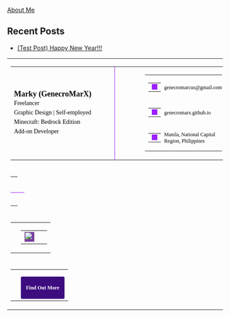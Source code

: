 [About Me](./about)

## Recent Posts

*   [(Test Post) Happy New Year!!!](https://genecromarx.github.io/happy-new-year)

<table cellpadding="0" cellspacing="0" class="sc-gPEVay eQYmiW" style="vertical-align: -webkit-baseline-middle; font-size: medium; font-family: Verdana;"><tbody><tr><td><table cellpadding="0" cellspacing="0" class="sc-gPEVay eQYmiW" style="vertical-align: -webkit-baseline-middle; font-size: medium; font-family: Verdana;"><tbody><tr><td style="vertical-align: middle;"><h3 color="#000000" class="sc-fBuWsC eeihxG" style="margin: 0px; font-size: 18px; color: rgb(0, 0, 0);"><span>Marky</span><span>&nbsp;</span><span>(GenecroMarX)</span></h3><p color="#000000" font-size="medium" class="sc-fMiknA bxZCMx" style="margin: 0px; color: rgb(0, 0, 0); font-size: 14px; line-height: 22px;"><span>Freelancer</span></p><p color="#000000" font-size="medium" class="sc-dVhcbM fghLuF" style="margin: 0px; font-weight: 500; color: rgb(0, 0, 0); font-size: 14px; line-height: 22px;"><span>Graphic Design</span><span>&nbsp;|&nbsp;</span><span>Self-employed</span></p><p color="#000000" font-size="medium" class="sc-eqIVtm kRufpp" style="color: rgb(0, 0, 0); margin: 0px; font-size: 14px; line-height: 22px;"><span>Minecraft: Bedrock Edition Add-on Developer</span></p></td><td width="30"><div style="width: 30px;"></div></td><td color="#9d1fff" direction="vertical" width="1" class="sc-jhAzac hmXDXQ" style="width: 1px; border-bottom: none; border-left: 1px solid rgb(157, 31, 255);"></td><td width="30"><div style="width: 30px;"></div></td><td style="vertical-align: middle;"><table cellpadding="0" cellspacing="0" class="sc-gPEVay eQYmiW" style="vertical-align: -webkit-baseline-middle; font-size: medium; font-family: Verdana;"><tbody><tr height="25" style="vertical-align: middle;"><td width="30" style="vertical-align: middle;"><table cellpadding="0" cellspacing="0" class="sc-gPEVay eQYmiW" style="vertical-align: -webkit-baseline-middle; font-size: medium; font-family: Verdana;"><tbody><tr><td style="vertical-align: bottom;"><span color="#9d1fff" width="11" class="sc-jlyJG bbyJzT" style="display: block; background-color: rgb(157, 31, 255);"><img src="https://cdn2.hubspot.net/hubfs/53/tools/email-signature-generator/icons/email-icon-2x.png" color="#9d1fff" width="13" class="sc-iRbamj blSEcj" style="display: block; background-color: rgb(157, 31, 255);"></span></td></tr></tbody></table></td><td style="padding: 0px;"><a href="mailto:genecromarcus@gmail.com" color="#000000" class="sc-gipzik iyhjGb" style="text-decoration: none; color: rgb(0, 0, 0); font-size: 12px;"><span>genecromarcus@gmail.com</span></a></td></tr><tr height="25" style="vertical-align: middle;"><td width="30" style="vertical-align: middle;"><table cellpadding="0" cellspacing="0" class="sc-gPEVay eQYmiW" style="vertical-align: -webkit-baseline-middle; font-size: medium; font-family: Verdana;"><tbody><tr><td style="vertical-align: bottom;"><span color="#9d1fff" width="11" class="sc-jlyJG bbyJzT" style="display: block; background-color: rgb(157, 31, 255);"><img src="https://cdn2.hubspot.net/hubfs/53/tools/email-signature-generator/icons/link-icon-2x.png" color="#9d1fff" width="13" class="sc-iRbamj blSEcj" style="display: block; background-color: rgb(157, 31, 255);"></span></td></tr></tbody></table></td><td style="padding: 0px;"><a href="//genecromarx.github.io" color="#000000" class="sc-gipzik iyhjGb" style="text-decoration: none; color: rgb(0, 0, 0); font-size: 12px;"><span>genecromarx.github.io</span></a></td></tr><tr height="25" style="vertical-align: middle;"><td width="30" style="vertical-align: middle;"><table cellpadding="0" cellspacing="0" class="sc-gPEVay eQYmiW" style="vertical-align: -webkit-baseline-middle; font-size: medium; font-family: Verdana;"><tbody><tr><td style="vertical-align: bottom;"><span color="#9d1fff" width="11" class="sc-jlyJG bbyJzT" style="display: block; background-color: rgb(157, 31, 255);"><img src="https://cdn2.hubspot.net/hubfs/53/tools/email-signature-generator/icons/address-icon-2x.png" color="#9d1fff" width="13" class="sc-iRbamj blSEcj" style="display: block; background-color: rgb(157, 31, 255);"></span></td></tr></tbody></table></td><td style="padding: 0px;"><span color="#000000" class="sc-csuQGl CQhxV" style="font-size: 12px; color: rgb(0, 0, 0);"><span>Manila, National Capital Region, Philippines</span></span></td></tr></tbody></table></td></tr></tbody></table></td></tr><tr><td><table cellpadding="0" cellspacing="0" class="sc-gPEVay eQYmiW" style="vertical-align: -webkit-baseline-middle; font-size: medium; font-family: Verdana; width: 100%;"><tbody><tr><td height="30"></td></tr><tr><td color="#9d1fff" direction="horizontal" height="1" class="sc-jhAzac hmXDXQ" style="width: 100%; border-bottom: 1px solid rgb(157, 31, 255); border-left: none; display: block;"></td></tr><tr><td height="30"></td></tr></tbody></table></td></tr><tr><td><table cellpadding="0" cellspacing="0" class="sc-gPEVay eQYmiW" style="vertical-align: -webkit-baseline-middle; font-size: medium; font-family: Verdana; width: 100%;"><tbody><tr><td style="vertical-align: top;"></td><td style="text-align: right; vertical-align: top;"><table cellpadding="0" cellspacing="0" class="sc-gPEVay eQYmiW" style="vertical-align: -webkit-baseline-middle; font-size: medium; font-family: Verdana; display: inline-block;"><tbody><tr style="text-align: right;"><td><a href="https://twitter.com/GenecroMarcus" color="#783aa4" class="sc-hzDkRC kpsoyz" style="display: inline-block; padding: 0px; background-color: rgb(120, 58, 164);"><img src="https://cdn2.hubspot.net/hubfs/53/tools/email-signature-generator/icons/twitter-icon-2x.png" alt="twitter" color="#783aa4" height="24" class="sc-bRBYWo ccSRck" style="background-color: rgb(120, 58, 164); max-width: 135px; display: block;"></a></td><td width="5"><div></div></td></tr></tbody></table></td></tr></tbody></table></td></tr><tr><td><table cellpadding="0" cellspacing="0" class="sc-gPEVay eQYmiW" style="vertical-align: -webkit-baseline-middle; font-size: medium; font-family: Verdana; width: 100%;"><tbody><tr><td height="15"></td></tr><tr><td><a href="https://www.hubspot.com/email-signature-generator?utm_source=create-signature" target="_blank" rel="noopener noreferrer" class="sc-gisBJw kDlVKO" style="font-size: 12px; display: block; color: rgb(0, 0, 0);"></a></td><td style="text-align: right;"><span style="display: block; text-align: right;"><a target="_blank" rel="noopener noreferrer" href="//genecromarx.github.io/about" color="#3d0d7f" class="sc-fAjcbJ byigni" style="border-width: 6px 12px; border-style: solid; border-color: rgb(61, 13, 127); display: inline-block; background-color: rgb(61, 13, 127); color: rgb(255, 255, 255); font-weight: 700; text-decoration: none; text-align: center; line-height: 40px; font-size: 12px; border-radius: 3px;">Find Out More</a></span></td></tr></tbody></table></td></tr></tbody></table>

